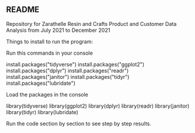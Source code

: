 ## README

Repository for Zarathelle Resin and Crafts Product and Customer Data Analysis from July 2021 to December 2021

Things to install to run the program:

Run this commands in your console

install.packages("tidyverse")
install.packages("ggplot2")
install.packages("dplyr")
install.packages("readr")
install.packages("janitor")
install.packages("tidyr")
install.packages("lubridate")

Load the packages in the console

library(tidyverse)
library(ggplot2)
library(dplyr)
library(readr)
library(janitor)
library(tidyr)
library(lubridate)

Run the code section by section to see step by step results.
